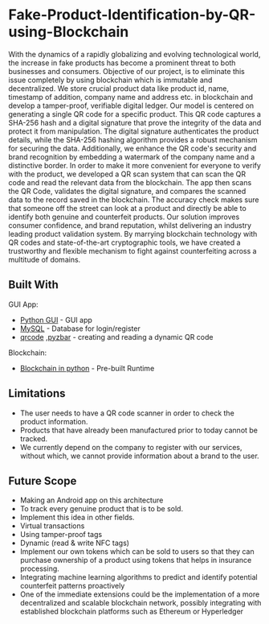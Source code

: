 # Fake-Product-Identification-by-QR-using-Blockchain
With the dynamics of a rapidly globalizing and evolving technological world, the increase in fake products has become a prominent threat to both businesses and consumers. Objective of our project, is to eliminate this issue completely by using blockchain which is immutable and decentralized. We store crucial product data like product id, name, timestamp of addition, company name and address etc. in blockchain and develop a tamper-proof, verifiable digital ledger. Our model is centered on generating a single QR code for a specific product. This QR code captures a SHA-256 hash and a digital signature that prove the integrity of the data and protect it from manipulation. The digital signature authenticates the product details, while the SHA-256 hashing algorithm provides a robust mechanism for securing the data. Additionally, we enhance the QR code's security and brand recognition by embedding a watermark of the company name and a distinctive border. In order to make it more convenient for everyone to verify with the product, we developed a QR scan system that can scan the QR code and read the relevant data from the blockchain. The app then scans the QR Code, validates the digital signature, and compares the scanned data to the record saved in the blockchain. The accuracy check makes sure that someone off the street can look at a product and directly be able to identify both genuine and counterfeit products. Our solution improves consumer confidence, and brand reputation, whilst delivering an industry leading product validation system. By marrying blockchain technology with QR codes and state-of-the-art cryptographic tools, we have created a trustworthy and flexible mechanism to fight against counterfeiting across a multitude of domains.

## Built With <a name="built_with"></a>
GUI App:
+ [Python GUI](https://docs.python.org/3/library/tkinter.html) - GUI app
+ [MySQL](https://pypi.org/project/pymysql/) - Database for login/register
+ [qrcode](https://pypi.org/project/qrcode/) ,[pyzbar](https://pypi.org/project/pyzbar/) - creating and reading a dynamic QR code
  

Blockchain:
+ [Blockchain in python](https://www.activestate.com/blog/how-to-build-a-blockchain-in-python/) - Pre-built Runtime



## Limitations <a name="limitations"></a>
+ The user needs to have a QR code scanner in order to check the product information.
+ Products that have already been manufactured prior to today cannot be tracked.
+ We currently depend on the company to register with our services, without which, we cannot provide information about a brand to the user.

## Future Scope <a name="future_scope"></a>
+ Making an Android app on this architecture 
+ To track every genuine product that is to be sold.
+ Implement this idea in other fields.
+ Virtual transactions
+ Using tamper-proof tags
+ Dynamic (read & write NFC tags)
+ Implement our own tokens which can be sold to users so that they can purchase ownership of a product using tokens that helps in insurance processing.
+ Integrating machine learning algorithms to predict and identify potential counterfeit patterns proactively
+ One of the immediate extensions could be the implementation of a more decentralized and scalable blockchain network, possibly integrating with established blockchain platforms such as Ethereum or Hyperledger 

